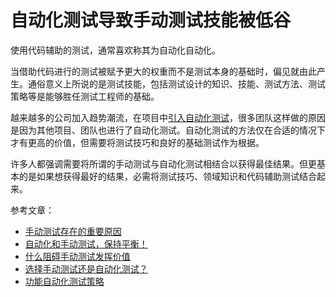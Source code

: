 # 自动化测试导致手动测试技能被低谷

使用代码辅助的测试，通常喜欢称其为自动化自动化。

当借助代码进行的测试被赋予更大的权重而不是测试本身的基础时，偏见就由此产生。通俗意义上所说的是测试技能，包括测试设计的知识、技能、测试方法、测试策略等是能够胜任测试工程师的基础。

越来越多的公司加入趋势潮流，在项目中[引入自动化测试](https://mp.weixin.qq.com/s/MclK3VvMN1dsiXXJO8g7ig)，很多团队这样做的原因是因为其他项目、团队也进行了自动化测试。自动化测试的方法仅在合适的情况下才有更高的价值，但需要将测试技巧和良好的基础测试作为根据。

许多人都强调需要将所谓的手动测试与自动化测试相结合以获得最佳结果。但更基本的是如果想获得最好的结果，必需将测试技巧、领域知识和代码辅助测试结合起来。

参考文章：

- [手动测试存在的重要原因](https://mp.weixin.qq.com/s/mW5vryoJIkeskZLkBPFe0Q)
- [自动化和手动测试，保持平衡！](https://mp.weixin.qq.com/s/mMr_4C98W_FOkks2i2TiCg)
- [什么阻碍手动测试发挥价值](https://mp.weixin.qq.com/s/t0VAVyA3ywQsHzaqzSILOw)
- [选择手动测试还是自动化测试？](https://mp.weixin.qq.com/s/4haRrfSIp5Plgm_GN98lRA)
- [功能自动化测试策略](https://mp.weixin.qq.com/s/qHmcblN4cD4JK6jT7oU4fQ)

